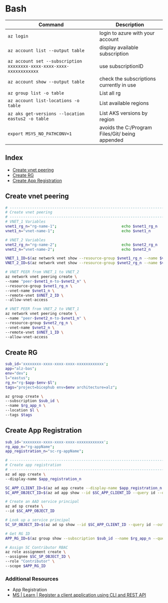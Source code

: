 # Bash

| Command                                                              | Description                                     |
| -------------------------------------------------------------------- | ----------------------------------------------- |
| `az login`                                                           | login to azure with your account                |
| `az account list --output table`                                     | display available subscription                  |
| `az account set --subscription xxxxxxxx-xxxx-xxxx-xxxx-xxxxxxxxxxxx` | use subscriptionID                              |
| `az account show --output table`                                     | check the subscriptions currently in use        |
| `az group list -o table`                                             | List all rg                                     |
| `az account list-locations -o table`                                 | List available regions                          |
| `az aks get-versions --location eastus2 -o table`                    | List AKS versions by region                     |
| `export MSYS_NO_PATHCONV=1`                                          | avoids the C:/Program Files/Git/ being appended |

## Index

- [Create vnet peering][100]
- [Create RG][101]
- [Create App Registration][102]

## Create vnet peering

```bash
# ------------------------------------------------------------------------------------------------
# Create vnet peering
# ------------------------------------------------------------------------------------------------
# VNET_1 Variables
vnet1_rg_n="rg-name-1";                             echo $vnet1_rg_n
vnet1_n="vnet-name-1";                              echo $vnet1_n

# VNET_2 Variables
vnet2_rg_n="rg-name-2";                             echo $vnet2_rg_n
vnet2_n="vnet-name-2";                              echo $vnet2_n

VNET_1_ID=$(az network vnet show --resource-group $vnet1_rg_n --name $vnet1_n --query id --out tsv); echo $VNET_1_ID
VNET_2_ID=$(az network vnet show --resource-group $vnet2_rg_n --name $vnet2_n --query id --out tsv); echo $VNET_2_ID

# VNET PEER from VNET_1 to VNET_2
az network vnet peering create \
--name "peer-$vnet1_n-to-$vnet2_n" \
--resource-group $vnet1_rg_n \
--vnet-name $vnet1_n \
--remote-vnet $VNET_2_ID \
--allow-vnet-access

# VNET PEER from VNET_2 to VNET_1
az network vnet peering create \
--name "peer-$vnet2_n-to-$vnet1_n" \
--resource-group $vnet2_rg_n \
--vnet-name $vnet2_n \
--remote-vnet $VNET_1_ID \
--allow-vnet-access
```

## Create RG

```bash
sub_id='xxxxxxxx-xxxx-xxxx-xxxx-xxxxxxxxxxxx';                          echo $sub_id      # must update
app="alz-bas";                                                          echo $app
env="dev";                                                              echo $env
l="eastus";                                                             echo $l
rg_n="rg-$app-$env-$l";                                                 echo $rg_n
tags="project=bicephub env=$env architecture=alz";                      echo $tags

az group create \
--subscription $sub_id \
--name $rg_app_n \
--location $l \
--tags $tags
```

## Create App Registration

```bash
sub_id='xxxxxxxx-xxxx-xxxx-xxxx-xxxxxxxxxxxx';                          echo $sub_id      # must update
rg_app_n="rg-appName";                                                  echo $rg_app_n
app_registration_n="sc-rg-appName";                                     echo $app_registration_n

# ------------------------------------------------------------------------------------------------
# Create app registration
# ------------------------------------------------------------------------------------------------
az ad app create \
--display-name $app_registration_n

SC_APP_CLIENT_ID=$(az ad app create --display-name $app_registration_n --query appId --output tsv); echo $SC_APP_CLIENT_ID
SC_APP_OBJECT_ID=$(az ad app show --id $SC_APP_CLIENT_ID --query id --output tsv); echo $SC_APP_OBJECT_ID

# Create an AAD service principal
az ad sp create \
--id $SC_APP_OBJECT_ID

# Look up a service principal
SC_SP_OBJECT_ID=$(az ad sp show --id $SC_APP_CLIENT_ID --query id --output tsv); echo $SC_SP_OBJECT_ID

# Get RG ID
APP_RG_ID=$(az group show --subscription $sub_id --name $rg_app_n --query id -o tsv); echo $APP_RG_ID

# Assign SC Contributor RBAC
az role assignment create \
--assignee $SC_SP_OBJECT_ID \
--role "Contributor" \
--scope $APP_RG_ID
```

### Additional Resources

- App Registration
- [MS | Learn | Register a client application using CLI and REST API][1]

[1]: https://learn.microsoft.com/en-us/azure/healthcare-apis/register-application-cli-rest
[100]: #create-vnet-peering
[101]: #create-rg
[102]: #create-app-registration
